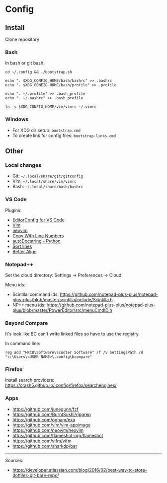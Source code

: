 # Config

## Install

Clone repository


### Bash

In bash or git bash:
```
cd ~/.config && ./bootstrap.sh

echo ". $XDG_CONFIG_HOME/bash/bashrc" >> .bashrc
echo ". $XDG_CONFIG_HOME/bash/profile" >> .profile

echo ". ~/.profile" >> .bash_profile
echo ". ~/.bashrc" >> .bash_profile

ln -s $XDG_CONFIG_HOME/vim/vimrc ~/.vimrc
```


### Windows

- For XDG dir setup: `bootstrap.cmd`
- To create link for config files: `bootstrap-links.cmd`


## Other

### Local changes

- Git: `~/.local/share/git/gitconfig`
- Vim: `~/.local/share/vim/vimrc`
- Bash: `~/.local/share/bash/bashrc`

### VS Code

Plugins:
  - [EditorConfig for VS Code](https://marketplace.visualstudio.com/items?itemName=EditorConfig.EditorConfig)
  - [Vim](https://marketplace.visualstudio.com/items?itemName=vscodevim.vim)
  - [neovim](https://marketplace.visualstudio.com/items?itemName=asvetliakov.vscode-neovim)
  - [Copy With Line Numbers](https://marketplace.visualstudio.com/items?itemName=yassh.copy-with-line-numbers)
  - [autoDocstring - Python](https://marketplace.visualstudio.com/items?itemName=njpwerner.autodocstring)
  - [Sort lines](https://marketplace.visualstudio.com/items?itemName=Tyriar.sort-lines)
  - [Better Align](https://marketplace.visualstudio.com/items?itemName=wwm.better-align)


### Notepad++

Set the cloud directory: Settings -> Preferences -> Cloud

Menu ids:
  - Scintilal command ids: https://github.com/notepad-plus-plus/notepad-plus-plus/blob/master/scintilla/include/Scintilla.h
  - NP++ menu ids: https://github.com/notepad-plus-plus/notepad-plus-plus/blob/master/PowerEditor/src/menuCmdID.h

### Beyond Compare

It's look like BC can't write linked files so have to use the registry.

In command line:
```
reg add "HKCU\Software\Scooter Software" /f /v SettingsPath /d "c:\Users\<USER NAME>\.config\bcompare"
```

### Firefox

Install search providers: https://crash5.github.io/.config/firefox/searchengines/


### Apps

- https://github.com/junegunn/fzf
- https://github.com/BurntSushi/ripgrep
- https://github.com/ogham/exa
- https://github.com/vim/vim-appimage
- https://github.com/neovim/neovim
- https://github.com/flameshot-org/flameshot
- https://github.com/vifm/vifm
- https://github.com/sharkdp/bat

---
Sources:
 * https://developer.atlassian.com/blog/2016/02/best-way-to-store-dotfiles-git-bare-repo/
